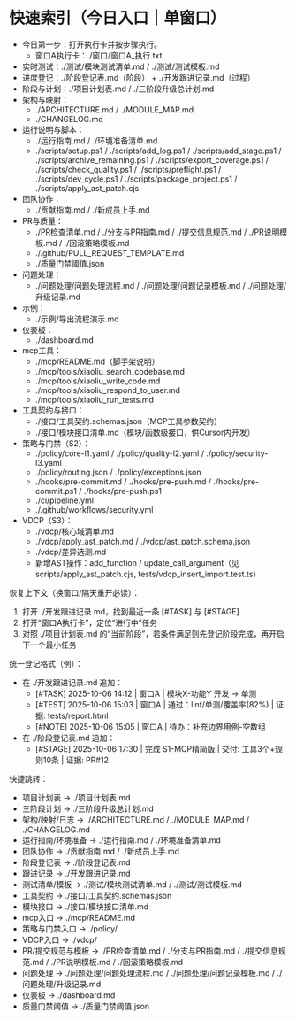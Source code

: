 # 快速索引（今日入口｜单窗口）

- 今日第一步：打开执行卡并按步骤执行。
  - 窗口A执行卡：./窗口/窗口A_执行.txt
- 实时测试：./测试/模块测试清单.md / ./测试/测试模板.md
- 进度登记：./阶段登记表.md（阶段） + ./开发跟进记录.md（过程）
- 阶段与计划：./项目计划表.md / ./三阶段升级总计划.md
- 架构与映射：
  - ./ARCHITECTURE.md / ./MODULE_MAP.md
  - ./CHANGELOG.md
- 运行说明与脚本：
  - ./运行指南.md / ./环境准备清单.md
  - ./scripts/setup.ps1 / ./scripts/add_log.ps1 / ./scripts/add_stage.ps1 / ./scripts/archive_remaining.ps1 / ./scripts/export_coverage.ps1 / ./scripts/check_quality.ps1 / ./scripts/preflight.ps1 / ./scripts/dev_cycle.ps1 / ./scripts/package_project.ps1 / ./scripts/apply_ast_patch.cjs
- 团队协作：
  - ./贡献指南.md / ./新成员上手.md
- PR与质量：
  - ./PR检查清单.md / ./分支与PR指南.md / ./提交信息规范.md / ./PR说明模板.md / ./回滚策略模板.md
  - ./.github/PULL_REQUEST_TEMPLATE.md
  - ./质量门禁阈值.json
- 问题处理：
  - ./问题处理/问题处理流程.md / ./问题处理/问题记录模板.md / ./问题处理/升级记录.md
- 示例：
  - ./示例/导出流程演示.md
- 仪表板：
  - ./dashboard.md
- mcp工具：
  - ./mcp/README.md（脚手架说明）
  - ./mcp/tools/xiaoliu_search_codebase.md
  - ./mcp/tools/xiaoliu_write_code.md
  - ./mcp/tools/xiaoliu_respond_to_user.md
  - ./mcp/tools/xiaoliu_run_tests.md
- 工具契约与接口：
  - ./接口/工具契约.schemas.json（MCP工具参数契约）
  - ./接口/模块接口清单.md（模块/函数级接口，供Cursor内开发）
- 策略与门禁（S2）：
  - ./policy/core-l1.yaml / ./policy/quality-l2.yaml / ./policy/security-l3.yaml
  - ./policy/routing.json / ./policy/exceptions.json
  - ./hooks/pre-commit.md / ./hooks/pre-push.md / ./hooks/pre-commit.ps1 / ./hooks/pre-push.ps1
  - ./ci/pipeline.yml
  - ./.github/workflows/security.yml
- VDCP（S3）：
  - ./vdcp/核心域清单.md
  - ./vdcp/apply_ast_patch.md / ./vdcp/ast_patch.schema.json
  - ./vdcp/差异选测.md
  - 新增AST操作：add_function / update_call_argument（见 scripts/apply_ast_patch.cjs, tests/vdcp_insert_import.test.ts）

恢复上下文（换窗口/隔天重开必读）：
1) 打开 ./开发跟进记录.md，找到最近一条 [#TASK] 与 [#STAGE]
2) 打开“窗口A执行卡”，定位“进行中”任务
3) 对照 ./项目计划表.md 的“当前阶段”，若条件满足则先登记阶段完成，再开启下一个最小任务

统一登记格式（例）：
- 在 ./开发跟进记录.md 追加：
  - [#TASK] 2025-10-06 14:12 | 窗口A | 模块X-功能Y 开发 → 单测
  - [#TEST] 2025-10-06 15:03 | 窗口A | 通过：lint/单测/覆盖率(82%) | 证据: tests/report.html
  - [#NOTE] 2025-10-06 15:05 | 窗口A | 待办：补充边界用例-空数组
- 在 ./阶段登记表.md 追加：
  - [#STAGE] 2025-10-06 17:30 | 完成 S1-MCP精简版 | 交付: 工具3个+规则10条 | 证据: PR#12

快捷跳转：
- 项目计划表 → ./项目计划表.md
- 三阶段计划 → ./三阶段升级总计划.md
- 架构/映射/日志 → ./ARCHITECTURE.md / ./MODULE_MAP.md / ./CHANGELOG.md
- 运行指南/环境准备 → ./运行指南.md / ./环境准备清单.md
- 团队协作 → ./贡献指南.md / ./新成员上手.md
- 阶段登记表 → ./阶段登记表.md
- 跟进记录 → ./开发跟进记录.md
- 测试清单/模板 → ./测试/模块测试清单.md / ./测试/测试模板.md
- 工具契约 → ./接口/工具契约.schemas.json
- 模块接口 → ./接口/模块接口清单.md
- mcp入口 → ./mcp/README.md
- 策略与门禁入口 → ./policy/
- VDCP入口 → ./vdcp/
- PR/提交规范与模板 → ./PR检查清单.md / ./分支与PR指南.md / ./提交信息规范.md / ./PR说明模板.md / ./回滚策略模板.md
- 问题处理 → ./问题处理/问题处理流程.md / ./问题处理/问题记录模板.md / ./问题处理/升级记录.md
- 仪表板 → ./dashboard.md
- 质量门禁阈值 → ./质量门禁阈值.json
